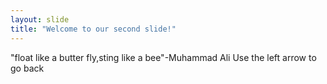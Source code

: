 ```yaml
---
layout: slide
title: "Welcome to our second slide!"
---
```

"float like a butter fly,sting like a bee"-Muhammad Ali
Use the left arrow to go back
